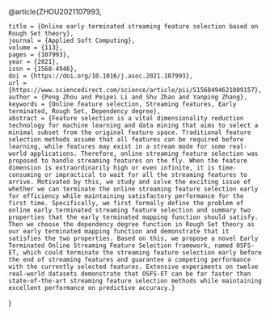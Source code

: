 @article{ZHOU2021107993,

    title = {Online early terminated streaming feature selection based on Rough Set theory},
    journal = {Applied Soft Computing},
    volume = {113},
    pages = {107993},
    year = {2021},
    issn = {1568-4946},
    doi = {https://doi.org/10.1016/j.asoc.2021.107993},
    url = {https://www.sciencedirect.com/science/article/pii/S1568494621009157},
    author = {Peng Zhou and Peipei Li and Shu Zhao and Yanping Zhang},
    keywords = {Online feature selection, Streaming features, Early terminated, Rough Set, Dependency degree},
    abstract = {Feature selection is a vital dimensionality reduction technology for machine learning and data mining that aims to select a minimal subset from the original feature space. Traditional feature selection methods assume that all features can be required before learning, while features may exist in a stream mode for some real-world applications. Therefore, online streaming feature selection was proposed to handle streaming features on the fly. When the feature dimension is extraordinarily high or even infinite, it is time-consuming or impractical to wait for all the streaming features to arrive. Motivated by this, we study and solve the exciting issue of whether we can terminate the online streaming feature selection early for efficiency while maintaining satisfactory performance for the first time. Specifically, we first formally define the problem of online early terminated streaming feature selection and summary two properties that the early terminated mapping function should satisfy. Then we choose the dependency degree function in Rough Set theory as our early terminated mapping function and demonstrate that it satisfies the two properties. Based on this, we propose a novel Early Terminated Online Streaming Feature Selection framework, named OSFS-ET, which could terminate the streaming feature selection early before the end of streaming features and guarantee a competing performance with the currently selected features. Extensive experiments on twelve real-world datasets demonstrate that OSFS-ET can be far faster than state-of-the-art streaming feature selection methods while maintaining excellent performance on predictive accuracy.}
}
